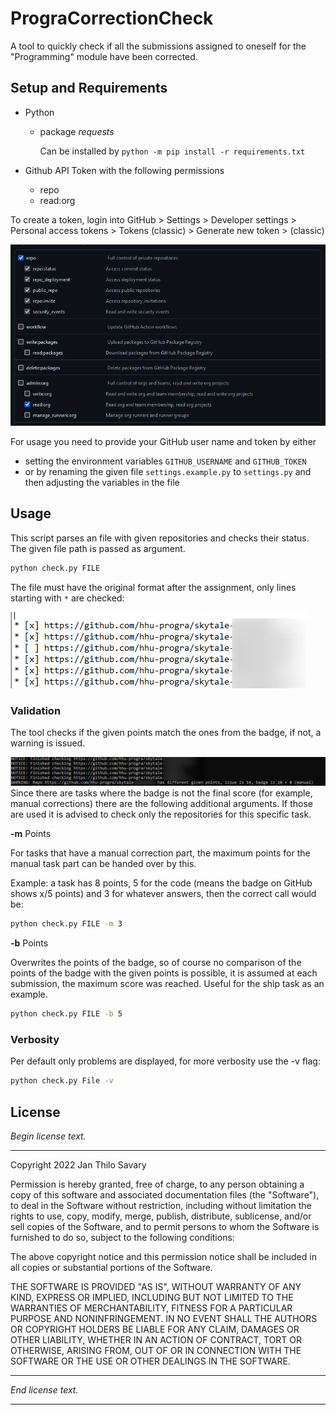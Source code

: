 # PrograCorrectionCheck

A tool to quickly check if all the submissions assigned to oneself for the "Programming" module have been corrected.

## Setup and Requirements

- Python
  - package *requests*

    Can be installed by `python -m pip install -r requirements.txt`

- Github API Token with the following permissions
  - repo
  - read:org

To create a token, login into GitHub > Settings > Developer settings > Personal access tokens > Tokens (classic) > Generate new token > (classic)

![Required Permissions are repo and read:org](./.github/images/permissions.png)

For usage you need to provide your GitHub user name and token by either

- setting the environment variables `GITHUB_USERNAME` and `GITHUB_TOKEN`
- or by renaming the given file `settings.example.py` to `settings.py` and then adjusting the variables in the file

## Usage

This script parses an file with given repositories and checks their status. The given file path is passed as argument.

```bash
python check.py FILE
```

The file must have the original format after the assignment, only lines starting with `*` are checked:

![Example file](./.github/images/file.png)

### Validation

The tool checks if the given points match the ones from the badge, if not, a warning is issued.

![Example output](./.github/images/example.png)
Since there are tasks where the badge is not the final score (for example, manual corrections) there are the following additional arguments. If those are used it is advised to check only the repositories for this specific task.

**-m** Points

For tasks that have a manual correction part, the maximum points for the manual task part can be handed over by this.

Example: a task has 8 points, 5 for the code (means the badge on GitHub shows x/5 points) and 3 for whatever answers, then the correct call would be:

```bash
python check.py FILE -m 3
```

**-b** Points

Overwrites the points of the badge, so of course no comparison of the points of the badge with the given points is possible, it is assumed at each submission, the maximum score was reached. Useful for the ship task as an example.

```bash
python check.py FILE -b 5
```

### Verbosity

Per default only problems are displayed, for more verbosity use the -v flag:

```bash
python check.py File -v
```

## License

*Begin license text.*

------

Copyright 2022 Jan Thilo Savary

Permission is hereby granted, free of charge, to any person obtaining a copy of this software and associated documentation files (the  "Software"), to deal in the Software without restriction, including  without limitation the rights to use, copy, modify, merge, publish,  distribute, sublicense, and/or sell copies of the Software, and to  permit persons to whom the Software is furnished to do so, subject to  the following conditions:

The above copyright notice and this permission notice shall be included in all copies or substantial portions of the Software.

THE SOFTWARE IS PROVIDED "AS IS", WITHOUT WARRANTY OF ANY KIND,  EXPRESS OR IMPLIED, INCLUDING BUT NOT LIMITED TO THE WARRANTIES OF  MERCHANTABILITY, FITNESS FOR A PARTICULAR PURPOSE AND NONINFRINGEMENT.  IN NO EVENT SHALL THE AUTHORS OR COPYRIGHT HOLDERS BE LIABLE FOR ANY  CLAIM, DAMAGES OR OTHER LIABILITY, WHETHER IN AN ACTION OF CONTRACT,  TORT OR OTHERWISE, ARISING FROM, OUT OF OR IN CONNECTION WITH THE  SOFTWARE OR THE USE OR OTHER DEALINGS IN THE SOFTWARE.

------

*End license text.*

------
